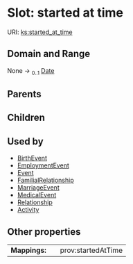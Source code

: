 
# Slot: started at time




URI: [ks:started_at_time](https://w3id.org/linkml/tests/kitchen_sink/started_at_time)


## Domain and Range

None &#8594;  <sub>0..1</sub> [Date](Date.md)

## Parents


## Children


## Used by

 * [BirthEvent](BirthEvent.md)
 * [EmploymentEvent](EmploymentEvent.md)
 * [Event](Event.md)
 * [FamilialRelationship](FamilialRelationship.md)
 * [MarriageEvent](MarriageEvent.md)
 * [MedicalEvent](MedicalEvent.md)
 * [Relationship](Relationship.md)
 * [Activity](Activity.md)

## Other properties

|  |  |  |
| --- | --- | --- |
| **Mappings:** | | prov:startedAtTime |

